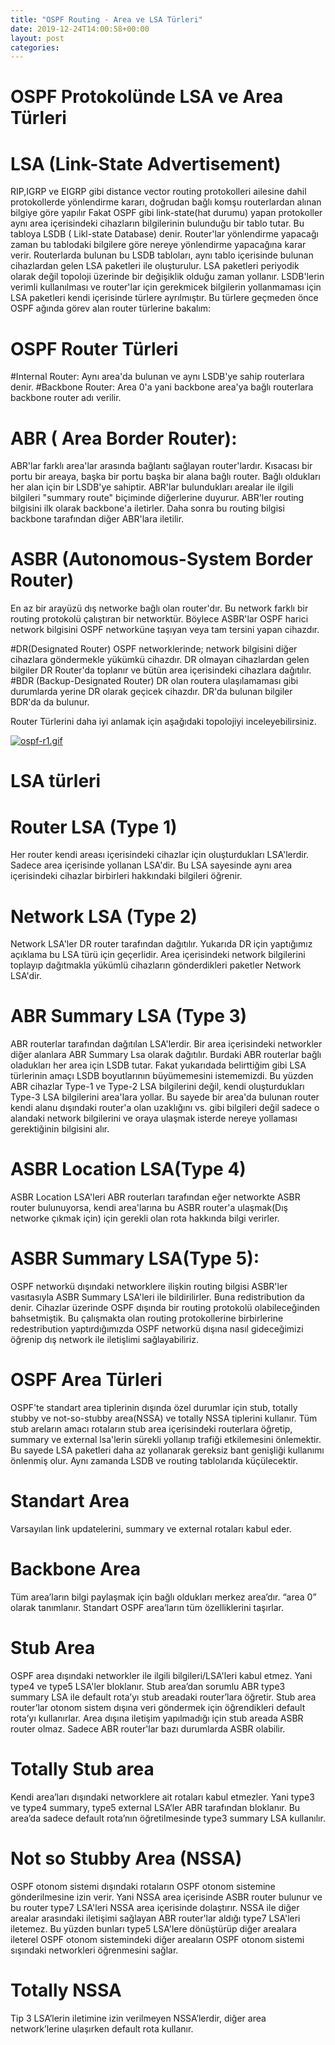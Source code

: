 ```yaml
---
title: "OSPF Routing - Area ve LSA Türleri"
date: 2019-12-24T14:00:58+00:00
layout: post
categories:
---
```



# OSPF Protokolünde LSA ve Area Türleri


# LSA (Link-State Advertisement)

RIP,IGRP ve EIGRP gibi distance vector routing protokolleri ailesine dahil protokollerde yönlendirme kararı, doğrudan bağlı komşu routerlardan alınan bilgiye göre yapılır
Fakat OSPF gibi link-state(hat durumu) yapan protokoller aynı area içerisindeki cihazların bilgilerinin bulunduğu bir tablo tutar.
Bu tabloya LSDB ( Likl-state Database) denir.
Router'lar yönlendirme yapacağı zaman bu tablodaki bilgilere göre nereye yönlendirme yapacağına karar verir.
Routerlarda bulunan bu LSDB tabloları, aynı tablo içerisinde bulunan cihazlardan gelen LSA paketleri ile oluşturulur.
LSA paketleri periyodik olarak değil topoloji üzerinde bir değişiklik olduğu zaman yollanır.
LSDB'lerin verimli kullanılması ve router'lar için gerekmicek bilgilerin yollanmaması için LSA paketleri kendi içerisinde türlere ayrılmıştır.
Bu türlere geçmeden önce OSPF ağında görev alan router türlerine bakalım:
# OSPF Router Türleri
#Internal Router: 
Aynı area'da bulunan ve aynı LSDB'ye sahip routerlara denir.
#Backbone Router: 
Area 0'a yani backbone area'ya bağlı routerlara backbone router adı verilir.
# ABR ( Area  Border Router):
ABR'lar farklı area'lar arasında bağlantı sağlayan router'lardır.
Kısacası bir portu bir areaya, başka bir portu başka bir alana bağlı router.
Bağlı oldukları her alan için bir LSDB'ye sahiptir.
ABR'lar bulundukları arealar ile ilgili bilgileri "summary route" biçiminde diğerlerine duyurur.
ABR'ler routing bilgisini ilk olarak backbone'a iletirler. Daha sonra bu routing bilgisi backbone tarafından diğer ABR'lara iletilir.
# ASBR (Autonomous-System Border Router)
En az bir arayüzü dış networke bağlı olan router'dır.
Bu network farklı bir routing protokolü çalıştıran bir networktür.
Böylece ASBR'lar OSPF harici network bilgisini OSPF networküne taşıyan veya tam tersini yapan cihazdır.

#DR(Designated Router)
OSPF networklerinde; network bilgisini diğer cihazlara göndermekle yükümkü cihazdır.
DR olmayan cihazlardan gelen bilgiler DR Router'da toplanır ve bütün area içerisindeki cihazlara dağıtılır.
#BDR (Backup-Designated Router)
DR olan routera ulaşılamaması gibi durumlarda yerine DR olarak geçicek cihazdır.
DR'da bulunan bilgiler BDR'da da bulunur.

Router Türlerini daha iyi anlamak için aşağıdaki topolojiyi inceleyebilirsiniz.

[![ospf-r1.gif](https://i.postimg.cc/y8Ryb57H/ospf-r1.gif)](https://postimg.cc/hXSmJ2Jy)

# LSA türleri

# Router LSA (Type 1)
Her router kendi areası içerisindeki cihazlar için oluşturdukları LSA'lerdir.
Sadece area içerisinde yollanan LSA'dir.
Bu LSA sayesinde aynı area içerisindeki cihazlar birbirleri hakkındaki bilgileri öğrenir.

# Network LSA (Type 2)
Network LSA'ler DR router tarafından dağıtılır.
Yukarıda DR için yaptığımız açıklama bu LSA türü için geçerlidir. 
Area içerisindeki network bilgilerini toplayıp dağıtmakla yükümlü cihazların gönderdikleri paketler Network LSA'dir.

# ABR Summary LSA (Type 3)
ABR routerlar tarafından dağıtılan LSA'lerdir.
Bir area içerisindeki networkler diğer alanlara ABR Summary Lsa olarak dağıtılır.
Burdaki ABR routerlar bağlı oladukları her area için LSDB tutar. 
Fakat yukarıdada belirttiğim gibi LSA türlerinin amaçı LSDB boyutlarının büyümemesini istememizdi.
Bu yüzden ABR cihazlar Type-1 ve Type-2 LSA bilgilerini değil, kendi oluşturdukları Type-3 LSA bilgilerini area'lara yollar.
Bu sayede bir area'da bulunan router kendi alanu dışındaki router'a olan uzaklığını vs. gibi bilgileri değil sadece o alandaki network bilgilerini ve oraya ulaşmak isterde nereye yollaması gerektiğinin bilgisini alır.

# ASBR Location LSA(Type 4)
ASBR Location LSA'leri ABR routerları tarafından eğer networkte ASBR router bulunuyorsa, kendi area'larına bu ASBR router'a ulaşmak(Dış networke çıkmak için) için gerekli olan rota hakkında bilgi verirler.

# ASBR Summary LSA(Type 5): 
OSPF networkü dışındaki networklere ilişkin routing bilgisi ASBR'ler vasıtasıyla ASBR Summary LSA'leri ile bildirilirler. 
Buna redistribution da denir.
Cihazlar üzerinde OSPF dışında bir routing protokolü olabileceğinden bahsetmiştik.
Bu çalışmakta olan routing protokollerine birbirlerine redestribution yaptırdığımızda OSPF networkü dışına nasıl gideceğimizi öğrenip dış network ile iletişlimi sağlayabiliriz.


# OSPF Area Türleri

OSPF'te standart area tiplerinin dışında özel durumlar için stub, totally stubby ve not-so-stubby area(NSSA) ve totally NSSA tiplerini kullanır.
Tüm stub areların amacı rotaların stub area içerisindeki routerlara öğretip, summary ve external lsa'lerin sürekli yollanıp trafiği etkilemesini önlemektir.
Bu sayede LSA paketleri daha az yollanarak gereksiz bant genişliği kullanımı önlenmiş olur. Aynı zamanda LSDB ve routing tablolarıda küçülecektir.

# Standart Area 
Varsayılan link updatelerini, summary ve external rotaları kabul eder.

# Backbone Area
Tüm area’ların bilgi paylaşmak için bağlı oldukları merkez area’dır. “area 0” olarak tanımlanır. Standart OSPF area’ların tüm özelliklerini taşırlar.

# Stub Area
OSPF area dışındaki networkler ile ilgili bilgileri/LSA'leri kabul etmez. Yani type4 ve type5 LSA'ler bloklanır.
Stub area’dan sorumlu ABR type3 summary LSA ile default rota’yı stub areadaki router’lara öğretir.
Stub area router’lar otonom sistem dışına veri göndermek için öğrendikleri default rota’yı kullanırlar.
Area dışına iletişim yapılmadığı için stub areada ASBR router olmaz. Sadece ABR router'lar bazı durumlarda ASBR olabilir.

# Totally Stub area
Kendi area’ları dışındaki networklere ait rotaları kabul etmezler. 
Yani type3 ve type4 summary, type5 external LSA’ler  ABR tarafından bloklanır. 
Bu area’da sadece default rota’nın öğretilmesinde type3 summary LSA kullanılır.

# Not so Stubby Area (NSSA)
OSPF otonom sistemi dışındaki rotaların OSPF otonom sistemine gönderilmesine izin verir.
Yani NSSA area içerisinde ASBR router bulunur ve bu router type7 LSA'leri NSSA area içerisinde dolaştırır.
NSSA ile diğer arealar arasındaki iletişimi sağlayan ABR router'lar aldığı type7 LSA'leri iletemez. Bu yüzden bunları type5 LSA'lere dönüştürüp diğer arealara ileterel OSPF otonom sistemindeki diğer areaların OSPF otonom sistemi sışındaki networkleri öğrenmesini sağlar.

# Totally NSSA
Tip 3 LSA’lerin iletimine izin verilmeyen NSSA’lerdir, diğer area network’lerine ulaşırken default rota kullanır.

